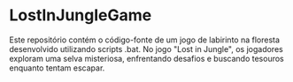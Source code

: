 # LostInJungleGame
Este repositório contém o código-fonte de um jogo de labirinto na floresta desenvolvido utilizando scripts .bat. No jogo "Lost in Jungle", os jogadores exploram uma selva misteriosa, enfrentando desafios e buscando tesouros enquanto tentam escapar.
